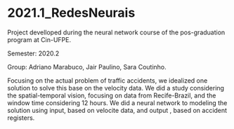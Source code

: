 # 2021.1_RedesNeurais

Project develloped during the neural network course of the pos-graduation program at Cin-UFPE. 

Semester: 2020.2

Group: Adriano Marabuco, Jair Paulino, Sara Coutinho. 


Focusing on the actual problem of traffic accidents, we idealized one solution to solve this base on the velocity data. 
We did a study considering the spatial-temporal vision, focusing on data from Recife-Brazil, and the window time considering 12 hours. 
We did a neural network to modeling the solution using input, based on velocite data, and output , based on accident registers. 

